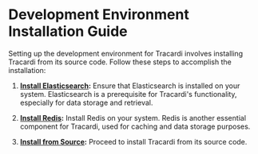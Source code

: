 # Development Environment Installation Guide

Setting up the development environment for Tracardi involves installing Tracardi from its source code. Follow these
steps to accomplish the installation:

1. **[Install Elasticsearch](../dependencies/elasticsearch.md):**
   Ensure that Elasticsearch is installed on your system. Elasticsearch is a prerequisite for Tracardi's functionality,
   especially for data storage and retrieval.

2. **[Install Redis](../dependencies/redis.md):**
   Install Redis on your system. Redis is another essential component for Tracardi, used for caching and data storage
   purposes.

3. **[Install from Source](../source/index.md):**
   Proceed to install Tracardi from its source code. 